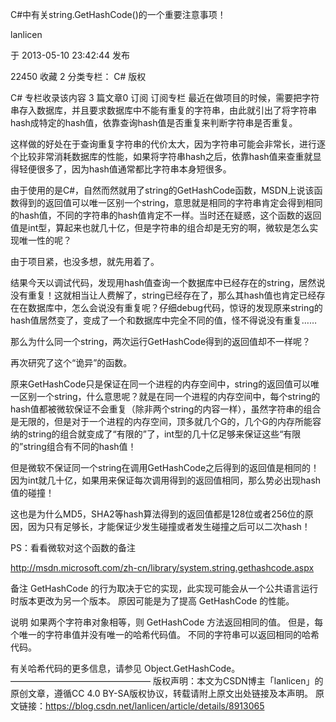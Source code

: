 ﻿C#中有关string.GetHashCode()的一个重要注意事项！

lanlicen

于 2013-05-10 23:42:44 发布

22450
 收藏 2
分类专栏： C#
版权

C#
专栏收录该内容
3 篇文章0 订阅
订阅专栏
最近在做项目的时候，需要把字符串存入数据库，并且要求数据库中不能有重复的字符串，由此就引出了将字符串hash成特定的hash值，依靠查询hash值是否重复来判断字符串是否重复。


这样做的好处在于查询重复字符串的代价太大，因为字符串可能会非常长，进行逐个比较非常消耗数据库的性能，如果将字符串hash之后，依靠hash值来查重就显得轻便很多了，因为hash值通常都比字符串本身短很多。


由于使用的是C#，自然而然就用了string的GetHashCode函数，MSDN上说该函数得到的返回值可以唯一区别一个string，意思就是相同的字符串肯定会得到相同的hash值，不同的字符串的hash值肯定不一样。当时还在疑惑，这个函数的返回值是int型，算起来也就几十亿，但是字符串的组合却是无穷的啊，微软是怎么实现唯一性的呢？


由于项目紧，也没多想，就先用着了。


结果今天以调试代码，发现用hash值查询一个数据库中已经存在的string，居然说没有重复！这就相当让人费解了，string已经存在了，那么其hash值也肯定已经存在在数据库中，怎么会说没有重复呢？仔细debug代码，惊讶的发现原来string的hash值居然变了，变成了一个和数据库中完全不同的值，怪不得说没有重复……


那么为什么同一个string，两次运行GetHashCode得到的返回值却不一样呢？


再次研究了这个“诡异”的函数。


原来GetHashCode只是保证在同一个进程的内存空间中，string的返回值可以唯一区别一个string，什么意思呢？就是在同一个进程的内存空间中，每个string的hash值都被微软保证不会重复（除非两个string的内容一样），虽然字符串的组合是无限的，但是对于一个进程的内存空间，顶多就几个G的，几个G的内存所能容纳的string的组合就变成了“有限的”了，int型的几十亿足够来保证这些“有限的”string组合有不同的hash值！


但是微软不保证同一个string在调用GetHashCode之后得到的返回值是相同的！因为int就几十亿，如果用来保证每次调用得到的返回值相同，那么势必出现hash值的碰撞！


这也是为什么MD5，SHA2等hash算法得到的返回值都是128位或者256位的原因，因为只有足够长，才能保证少发生碰撞或者发生碰撞之后可以二次hash！


PS：看看微软对这个函数的备注

http://msdn.microsoft.com/zh-cn/library/system.string.gethashcode.aspx

备注
GetHashCode 的行为取决于它的实现，此实现可能会从一个公共语言运行时版本更改为另一个版本。 原因可能是为了提高 GetHashCode 的性能。

说明
如果两个字符串对象相等，则 GetHashCode 方法返回相同的值。 但是，每个唯一的字符串值并没有唯一的哈希代码值。 不同的字符串可以返回相同的哈希代码。

有关哈希代码的更多信息，请参见 Object.GetHashCode。
————————————————
版权声明：本文为CSDN博主「lanlicen」的原创文章，遵循CC 4.0 BY-SA版权协议，转载请附上原文出处链接及本声明。
原文链接：https://blog.csdn.net/lanlicen/article/details/8913065